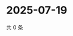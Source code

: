 # 2025-07-19

共 0 条

<!-- BEGIN ZHIHUQUESTIONS -->
<!-- 最后更新时间 Sat Jul 19 2025 15:11:18 GMT+0800 (China Standard Time) -->

<!-- END ZHIHUQUESTIONS -->
